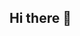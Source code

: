 ## Hi there 👋

<!--
**TiffanyJiayue/TiffanyJiayue** is a ✨ _special_ ✨ repository because its `README.md` (this file) appears on your GitHub profile.

Here are some ideas to get you started:

- 🔭 I’m currently working on: Enhancing my portfolio by showcasing data analysis projects, 
including housing price predictions and my graduate capstone project.
- 🌱 I’m currently learning: SQL and machine learning techniques to excel in data-driven problem-solving.
- 👯 I’m looking to collaborate on: Projects involving predictive modeling, data storytelling, or research on economic and policy issues.
- 🤔 I’m looking for help with: Finding creative ways to present analytical insights.
- 💬 Ask me about: Data cleaning, regression analysis, or combining creativity and data.
- 📫 How to reach me: LinkedIn, Email or via GitHub
- 😄 Pronouns: She/Her
- ⚡ Fun fact: I love photography (and I’m building my own photography website), exploring new places, cooking, and I’m an animal lover! 🐾
-->
